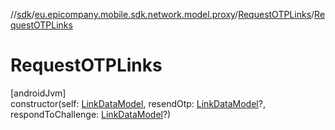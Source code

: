 //[sdk](../../../index.md)/[eu.epicompany.mobile.sdk.network.model.proxy](../index.md)/[RequestOTPLinks](index.md)/[RequestOTPLinks](-request-o-t-p-links.md)

# RequestOTPLinks

[androidJvm]\
constructor(self: [LinkDataModel](../../eu.epicompany.mobile.android.data.network.model.hypermedia/-link-data-model/index.md), resendOtp: [LinkDataModel](../../eu.epicompany.mobile.android.data.network.model.hypermedia/-link-data-model/index.md)?, respondToChallenge: [LinkDataModel](../../eu.epicompany.mobile.android.data.network.model.hypermedia/-link-data-model/index.md)?)
